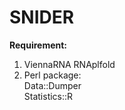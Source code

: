 # SNIDER
**Requirement:**
1. ViennaRNA RNAplfold
2. Perl package:</br>
Data::Dumper</br>
Statistics::R</br>
